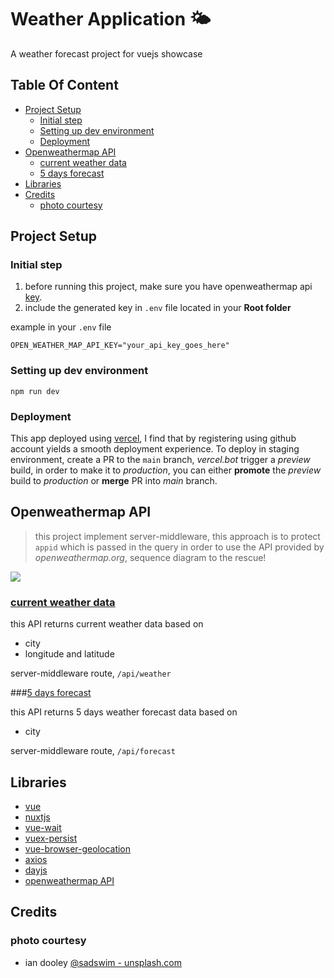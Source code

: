 # Weather Application 🌤

A weather forecast project for vuejs showcase 

## Table Of Content 
  - [Project Setup](#project-setup)
    - [Initial step](#initial-step)
    - [Setting up dev environment](#setting-up-dev-environment)
    - [Deployment](#deployment)
  - [Openweathermap API](#openweathermap-api)
    - [current weather data](#current-weather-data)
    - [5 days forecast](#5-days-forecast)
  - [Libraries](#libraries)
  - [Credits](#credits)
    - [photo courtesy](#photo-courtesy)


## Project Setup

### Initial step
1. before running this project, make sure you have openweathermap api [key](https://home.openweathermap.org/api_keys).
2. include the generated key in `.env` file located in your **Root folder**

example in your `.env` file
```dotenv
OPEN_WEATHER_MAP_API_KEY="your_api_key_goes_here"
```

### Setting up dev environment
```shell
npm run dev
```

### Deployment
This app  deployed using [vercel](https://vercel.com/), I find that by registering using github account yields a smooth deployment experience. 
To deploy in staging environment, create a PR to the `main` branch, _vercel.bot_ trigger a _preview_ build, 
in order to make it to _production_, you can either **promote** the _preview_ build to _production_ or **merge** PR into _main_ branch.


## Openweathermap API

> this project implement server-middleware, this approach is to protect `appid` which is passed in the query in order to  use the API provided by _openweathermap.org_, sequence diagram to the rescue!
 
[![](https://mermaid.ink/img/eyJjb2RlIjoic2VxdWVuY2VEaWFncmFtXG5jbGllbnQtPj5zZXJ2ZXItbWlkZGxld2FyZTogcmVxdWVzdCB3ZWF0aGVyIGRhdGFcbnNlcnZlci1taWRkbGV3YXJlLT4-b3BlbndlYXRoZXJtYXAgQVBJOiByZXF1ZXN0XG5vcGVud2VhdGhlcm1hcCBBUEktLT4-c2VydmVyLW1pZGRsZXdhcmU6cmVzcG9uc2VcbnNlcnZlci1taWRkbGV3YXJlLS0-PmNsaWVudDpyZXNwb25zZSIsIm1lcm1haWQiOnsidGhlbWUiOiJkZWZhdWx0In0sInVwZGF0ZUVkaXRvciI6ZmFsc2UsImF1dG9TeW5jIjp0cnVlLCJ1cGRhdGVEaWFncmFtIjpmYWxzZX0)](https://mermaid-js.github.io/mermaid-live-editor/edit##eyJjb2RlIjoic2VxdWVuY2VEaWFncmFtXG5jbGllbnQtPj5zZXJ2ZXItbWlkZGxld2FyZTogcmVxdWVzdCB3ZWF0aGVyIGRhdGFcbnNlcnZlci1taWRkbGV3YXJlLT4-b3BlbndlYXRoZXJtYXAgQVBJOiByZXF1ZXNcbm9wZW53ZWF0aGVybWFwIEFQSS0tPj5zZXJ2ZXItbWlkZGxld2FyZTpyZXNwb25zZVxuc2VydmVyLW1pZGRsZXdhcmUtLT4-Y2xpZW50OnJlc3BvbnNlIiwibWVybWFpZCI6IntcbiAgXCJ0aGVtZVwiOiBcImRlZmF1bHRcIlxufSIsInVwZGF0ZUVkaXRvciI6ZmFsc2UsImF1dG9TeW5jIjp0cnVlLCJ1cGRhdGVEaWFncmFtIjpmYWxzZX0)

### [current weather data](https://openweathermap.org/current)

this API returns current weather data based on
- city
- longitude and latitude

server-middleware route, `/api/weather` 
  
###[5 days forecast](https://openweathermap.org/forecast5)

this API returns 5 days weather forecast data based on
- city

server-middleware route, `/api/forecast` 

## Libraries
- [vue](https://github.com/vuejs/vue)
- [nuxtjs](https://github.com/nuxt/nuxt.js)
- [vue-wait](https://github.com/f/vue-wait)
- [vuex-persist](https://github.com/championswimmer/vuex-persist)
- [vue-browser-geolocation](https://github.com/scaccogatto/vue-geolocation)
- [axios](https://github.com/axios/axios)
- [dayjs](https://github.com/iamkun/dayjs/)
- [ openweathermap API ](https://openweathermap.org/api)

## Credits
### photo courtesy
- ian dooley [@sadswim - unsplash.com](https://unsplash.com/@sadswim)




